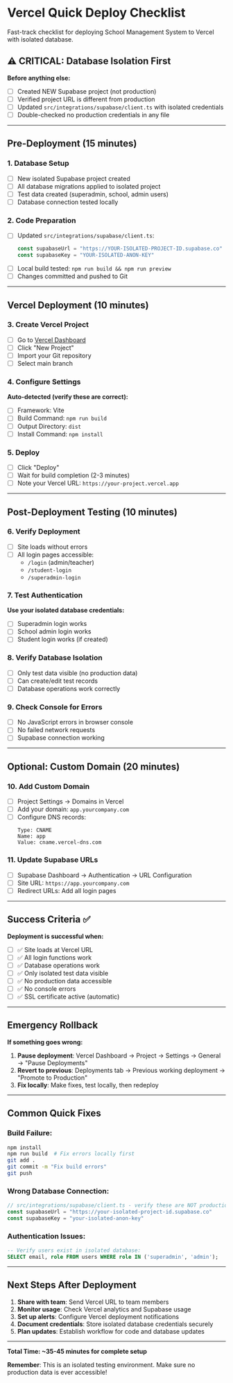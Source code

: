 
# Vercel Quick Deploy Checklist

Fast-track checklist for deploying School Management System to Vercel with isolated database.

## ⚠️ CRITICAL: Database Isolation First

**Before anything else:**
- [ ] Created NEW Supabase project (not production)
- [ ] Verified project URL is different from production
- [ ] Updated `src/integrations/supabase/client.ts` with isolated credentials
- [ ] Double-checked no production credentials in any file

---

## Pre-Deployment (15 minutes)

### 1. Database Setup
- [ ] New isolated Supabase project created
- [ ] All database migrations applied to isolated project
- [ ] Test data created (superadmin, school, admin users)
- [ ] Database connection tested locally

### 2. Code Preparation  
- [ ] Updated `src/integrations/supabase/client.ts`:
  ```typescript
  const supabaseUrl = "https://YOUR-ISOLATED-PROJECT-ID.supabase.co"
  const supabaseKey = "YOUR-ISOLATED-ANON-KEY"
  ```
- [ ] Local build tested: `npm run build && npm run preview`
- [ ] Changes committed and pushed to Git

---

## Vercel Deployment (10 minutes)

### 3. Create Vercel Project
- [ ] Go to [Vercel Dashboard](https://vercel.com/dashboard)
- [ ] Click "New Project"
- [ ] Import your Git repository
- [ ] Select main branch

### 4. Configure Settings
**Auto-detected (verify these are correct):**
- [ ] Framework: Vite
- [ ] Build Command: `npm run build`
- [ ] Output Directory: `dist`
- [ ] Install Command: `npm install`

### 5. Deploy
- [ ] Click "Deploy"
- [ ] Wait for build completion (2-3 minutes)
- [ ] Note your Vercel URL: `https://your-project.vercel.app`

---

## Post-Deployment Testing (10 minutes)

### 6. Verify Deployment
- [ ] Site loads without errors
- [ ] All login pages accessible:
  - `/login` (admin/teacher)
  - `/student-login` 
  - `/superadmin-login`

### 7. Test Authentication
**Use your isolated database credentials:**
- [ ] Superadmin login works
- [ ] School admin login works
- [ ] Student login works (if created)

### 8. Verify Database Isolation
- [ ] Only test data visible (no production data)
- [ ] Can create/edit test records
- [ ] Database operations work correctly

### 9. Check Console for Errors
- [ ] No JavaScript errors in browser console
- [ ] No failed network requests
- [ ] Supabase connection working

---

## Optional: Custom Domain (20 minutes)

### 10. Add Custom Domain
- [ ] Project Settings → Domains in Vercel
- [ ] Add your domain: `app.yourcompany.com`
- [ ] Configure DNS records:
  ```
  Type: CNAME
  Name: app  
  Value: cname.vercel-dns.com
  ```

### 11. Update Supabase URLs
- [ ] Supabase Dashboard → Authentication → URL Configuration
- [ ] Site URL: `https://app.yourcompany.com`
- [ ] Redirect URLs: Add all login pages

---

## Success Criteria ✅

**Deployment is successful when:**
- [ ] ✅ Site loads at Vercel URL
- [ ] ✅ All login functions work
- [ ] ✅ Database operations work
- [ ] ✅ Only isolated test data visible
- [ ] ✅ No production data accessible
- [ ] ✅ No console errors
- [ ] ✅ SSL certificate active (automatic)

---

## Emergency Rollback

**If something goes wrong:**
1. **Pause deployment**: Vercel Dashboard → Project → Settings → General → "Pause Deployments"
2. **Revert to previous**: Deployments tab → Previous working deployment → "Promote to Production"
3. **Fix locally**: Make fixes, test locally, then redeploy

---

## Common Quick Fixes

### Build Failure:
```bash
npm install
npm run build  # Fix errors locally first
git add .
git commit -m "Fix build errors"
git push
```

### Wrong Database Connection:
```typescript
// src/integrations/supabase/client.ts - verify these are NOT production:
const supabaseUrl = "https://your-isolated-project-id.supabase.co" 
const supabaseKey = "your-isolated-anon-key"
```

### Authentication Issues:
```sql
-- Verify users exist in isolated database:
SELECT email, role FROM users WHERE role IN ('superadmin', 'admin');
```

---

## Next Steps After Deployment

1. **Share with team**: Send Vercel URL to team members
2. **Monitor usage**: Check Vercel analytics and Supabase usage
3. **Set up alerts**: Configure Vercel deployment notifications
4. **Document credentials**: Store isolated database credentials securely
5. **Plan updates**: Establish workflow for code and database updates

---

**Total Time: ~35-45 minutes for complete setup**

**Remember**: This is an isolated testing environment. Make sure no production data is ever accessible!
